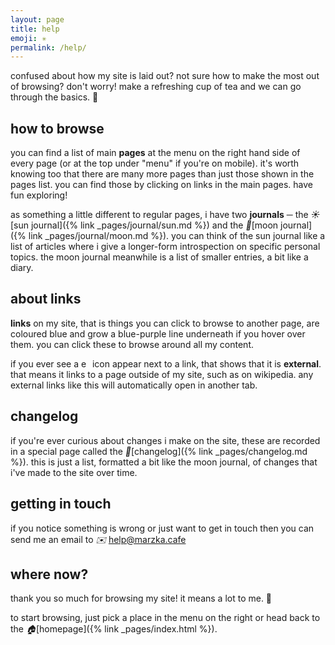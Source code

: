 ```yaml
---
layout: page
title: help
emoji: ✳️
permalink: /help/
---
```

confused about how my site is laid out? not sure how to make the most out of browsing? don't worry! make a refreshing cup of tea and we can go through the basics. 🍵

## how to browse
you can find a list of main **pages** at the menu on the right hand side of every page (or at the top under "menu" if you're on mobile). it's worth knowing too that there are many more pages than just those shown in the pages list. you can find those by clicking on links in the main pages. have fun exploring!

as something a little different to regular pages, i have two **journals** ─ the <i class="emoji" aria-hidden="true">☀️</i>[sun journal]({% link _pages/journal/sun.md %}) and the <i class="emoji" aria-hidden="true">🌙</i>[moon journal]({% link _pages/journal/moon.md %}). you can think of the sun journal like a list of articles where i give a longer-form introspection on specific personal topics. the moon journal meanwhile is a list of smaller entries, a bit like a diary.

## about links
**links** on my site, that is things you can click to browse to another page, are coloured blue and grow a blue-purple line underneath if you hover over them. you can click these to browse around all my content.

if you ever see a <img src="{% link /assets/images/ext.svg %}" alt="external link icon" width="14px"> icon appear next to a link, that shows that it is **external**. that means it links to a page outside of my site, such as on wikipedia. any external links like this will automatically open in another tab.

## changelog
if you're ever curious about changes i make on the site, these are recorded in a special page called the <i class="emoji" aria-hidden="true">📜</i>[changelog]({% link _pages/changelog.md %}). this is just a list, formatted a bit like the moon journal, of changes that i've made to the site over time.

## getting in touch
if you notice something is wrong or just want to get in touch then you can send me an email to <i class="emoji" aria-hidden="true">✉️</i> <span class="subtle">help@marzka.cafe</span>

## where now?
thank you so much for browsing my site! it means a lot to me. 🥰

to start browsing, just pick a place  in the menu on the right or head back to the <i class="emoji" aria-hidden="true">🏠</i>[homepage]({% link _pages/index.html %}).